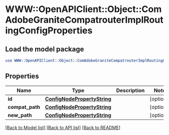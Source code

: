 # WWW::OpenAPIClient::Object::ComAdobeGraniteCompatrouterImplRoutingConfigProperties

## Load the model package
```perl
use WWW::OpenAPIClient::Object::ComAdobeGraniteCompatrouterImplRoutingConfigProperties;
```

## Properties
Name | Type | Description | Notes
------------ | ------------- | ------------- | -------------
**id** | [**ConfigNodePropertyString**](ConfigNodePropertyString.md) |  | [optional] 
**compat_path** | [**ConfigNodePropertyString**](ConfigNodePropertyString.md) |  | [optional] 
**new_path** | [**ConfigNodePropertyString**](ConfigNodePropertyString.md) |  | [optional] 

[[Back to Model list]](../README.md#documentation-for-models) [[Back to API list]](../README.md#documentation-for-api-endpoints) [[Back to README]](../README.md)



